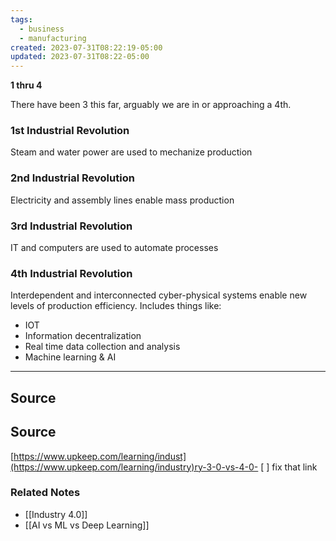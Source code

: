 ```yaml
---
tags:
  - business
  - manufacturing
created: 2023-07-31T08:22:19-05:00
updated: 2023-07-31T08:22-05:00
---
```

**1 thru 4**

There have been 3 this far, arguably we are in or approaching a 4th.

### 1st Industrial Revolution

Steam and water power are used to mechanize production

### 2nd Industrial Revolution

Electricity and assembly lines enable mass production

### 3rd Industrial Revolution

IT and computers are used to automate processes

### 4th Industrial Revolution

Interdependent and interconnected cyber-physical systems enable new levels of production efficiency. Includes things like:

- IOT
- Information decentralization
- Real time data collection and analysis
- Machine learning & AI  

---

## Source

## Source

[https://www.upkeep.com/learning/indust](https://www.upkeep.com/learning/industry)ry-3-0-vs-4-0- [ ]  fix that link

### Related Notes
- [[Industry 4.0]]
- [[AI vs ML vs Deep Learning]]